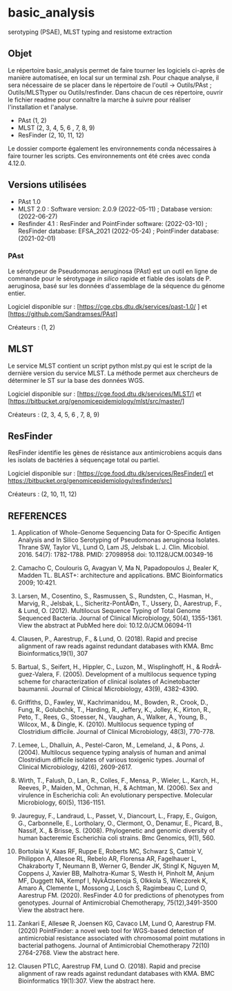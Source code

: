 # basic_analysis
serotyping (PSAE), MLST typing and resistome extraction

## Objet
Le répertoire basic_analysis permet de faire tourner les logiciels ci-après de manière automatisée, en local sur un terminal zsh.
Pour chaque analyse, il sera nécessaire de se placer dans le répertoire de l'outil -> Outils/PAst ; Outils/MLSTtyper ou Outils/resfinder.
Dans chacun de ces répertoire, ouvrir le fichier readme pour connaître la marche à suivre pour réaliser l'installation et l'analyse. 
- PAst (1, 2)
- MLST (2, 3, 4, 5, 6 , 7, 8, 9)
- ResFinder (2, 10, 11, 12) 

Le dossier comporte également les environnements conda nécessaires à faire tourner les scripts. Ces environnements ont été crées avec conda 4.12.0.

## Versions utilisées 
- PAst 1.0
- MLST 2.0 : Software version: 2.0.9 (2022-05-11) ; Database version: (2022-06-27)
- Resfinder 4.1 : ResFinder and PointFinder software: (2022-03-10) ; ResFinder database: EFSA_2021 (2022-05-24) ; PointFinder database: (2021-02-01)

### PAst
Le sérotypeur de Pseudomonas aeruginosa (PAst) est un outil en ligne de commande pour le sérotypage *in silico* rapide et fiable des isolats de P. aeruginosa, basé sur les données d'assemblage de la séquence du génome entier.

Logiciel disponible sur :  [https://cge.cbs.dtu.dk/services/past-1.0/ ] et [https://github.com/Sandramses/PAst]

Créateurs : (1, 2)

## MLST 
Le service MLST contient un script python mlst.py qui est le script de la dernière version du service MLST. La méthode permet aux chercheurs de déterminer le ST sur la base des données WGS.

Logiciel disponible sur : [https://cge.food.dtu.dk/services/MLST/] et [https://bitbucket.org/genomicepidemiology/mlst/src/master/]

Créateurs : (2, 3, 4, 5, 6 , 7, 8, 9)

## ResFinder 
ResFinder identifie les gènes de résistance aux antimicrobiens acquis dans les isolats de bactéries à séquençage total ou partiel.

Logiciel disponible sur : [https://cge.food.dtu.dk/services/ResFinder/]  et https://bitbucket.org/genomicepidemiology/resfinder/src]

Créateurs : (2, 10, 11, 12)

## REFERENCES

  1.  Application of Whole-Genome Sequencing Data for O-Specific Antigen Analysis and In Silico Serotyping of Pseudomonas aeruginosa Isolates. Thrane SW, Taylor VL, Lund O, Lam JS, Jelsbak L.
    J. Clin. Micobiol. 2016. 54(7): 1782-1788.
    PMID: 27098958         doi: 10.1128/JCM.00349-16

  2. Camacho C, Coulouris G, Avagyan V, Ma N, Papadopoulos J, Bealer K, Madden TL. BLAST+: architecture and applications. BMC Bioinformatics 2009; 10:421. 
  
   3. Larsen, M., Cosentino, S., Rasmussen, S., Rundsten, C., Hasman, H., Marvig, R., Jelsbak, L., Sicheritz-PontÃ©n, T., Ussery, D., Aarestrup, F., & Lund, O. (2012). Multilocus Sequence Typing of Total Genome Sequenced Bacteria.
Journal of Clinical Microbiology, 50(4), 1355-1361.
View the abstract at PubMed here         doi: 10.12.0/JCM.06094-11

  4. Clausen, P., Aarestrup, F., & Lund, O.
(2018). Rapid and precise alignment of raw reads against redundant databases with KMA.
Bmc Bioinformatics,19(1), 307

  5. Bartual, S., Seifert, H., Hippler, C., Luzon, M., Wisplinghoff, H., & RodrÃ­guez-Valera, F. (2005). Development of a multilocus sequence typing scheme for characterization of clinical isolates of Acinetobacter baumannii.
Journal of Clinical Microbiology, 43(9), 4382-4390.

  6. Griffiths, D., Fawley, W., Kachrimanidou, M., Bowden, R., Crook, D., Fung, R., Golubchik, T., Harding, R., Jeffery, K., Jolley, K., Kirton, R., Peto, T., Rees, G., Stoesser, N., Vaughan, A., Walker, A., Young, B., Wilcox, M., & Dingle, K. (2010). Multilocus sequence typing of Clostridium difficile.
Journal of Clinical Microbiology, 48(3), 770-778.

  7. Lemee, L., Dhalluin, A., Pestel-Caron, M., Lemeland, J., & Pons, J. (2004). Multilocus sequence typing analysis of human and animal Clostridium difficile isolates of various toxigenic types.
Journal of Clinical Microbiology, 42(6), 2609-2617.

  8. Wirth, T., Falush, D., Lan, R., Colles, F., Mensa, P., Wieler, L., Karch, H., Reeves, P., Maiden, M., Ochman, H., & Achtman, M. (2006). Sex and virulence in Escherichia coli: An evolutionary perspective.
Molecular Microbiology, 60(5), 1136-1151.

  9. Jaureguy, F., Landraud, L., Passet, V., Diancourt, L., Frapy, E., Guigon, G., Carbonnelle, E., Lortholary, O., Clermont, O., Denamur, E., Picard, B., Nassif, X., & Brisse, S. (2008). Phylogenetic and genomic diversity of human bacteremic Escherichia coli strains.
Bmc Genomics, 9(1), 560.

 10. Bortolaia V, Kaas RF, Ruppe E, Roberts MC, Schwarz S, Cattoir V, Philippon A, Allesoe RL, Rebelo AR, Florensa AR, Fagelhauer L, Chakraborty T, Neumann B, Werner G, Bender JK, Stingl K, Nguyen M, Coppens J, Xavier BB, Malhotra-Kumar S, Westh H, Pinholt M, Anjum MF, Duggett NA, Kempf I, NykÃ¤senoja S, Olkkola S, Wieczorek K, Amaro A, Clemente L, Mossong J, Losch S, Ragimbeau C, Lund O, Aarestrup FM. (2020). ResFinder 4.0 for predictions of phenotypes from genotypes. Journal of Antimicrobial Chemotherapy, 75(12),3491-3500
View the abstract here.

  11. Zankari E, Allesøe R, Joensen KG, Cavaco LM, Lund O, Aarestrup FM. (2020) PointFinder: a novel web tool for WGS-based detection of antimicrobial resistance associated with chromosomal point mutations in bacterial pathogens. Journal of Antimicrobial Chemotherapy 72(10) 2764-2768.
View the abstract here.

  12. Clausen PTLC, Aarestrup FM, Lund O. (2018). Rapid and precise alignment of raw reads against redundant databases with KMA. BMC Bioinformatics 19(1):307.
View the abstract here.

